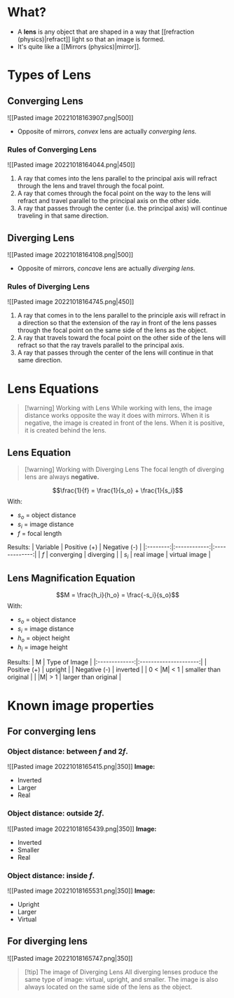 # What?
- A **lens** is any object that are shaped in a way that [[refraction (physics)|refract]] light so that an image is formed.
- It's quite like a [[Mirrors (physics)|mirror]].

# Types of Lens
## Converging Lens
![[Pasted image 20221018163907.png|500]]
- Opposite of mirrors, *convex* lens are actually *converging lens.*
### Rules of Converging Lens
![[Pasted image 20221018164044.png|450]]
1. A ray that comes into the lens parallel to the principal axis will refract through the lens and travel through the focal point.
2.  A ray that comes through the focal point on the way to the lens will refract and travel parallel to the principal axis on the other side.
3.  A ray that passes through the center (i.e. the principal axis) will continue traveling in that same direction.

## Diverging Lens
![[Pasted image 20221018164108.png|500]]
- Opposite of mirrors, *concave* lens are actually *diverging lens.*
### Rules of Diverging Lens
![[Pasted image 20221018164745.png|450]]
1.  A ray that comes in to the lens parallel to the principle axis will refract in a direction so that the extension of the ray in front of the lens passes through the focal point on the same side of the lens as the object.
2.  A ray that travels toward the focal point on the other side of the lens will refract so that the ray travels parallel to the principal axis.
3.  A ray that passes through the center of the lens will continue in that same direction.

# Lens Equations

> [!warning] Working with Lens
> While working with lens, the image distance works opposite the way it does with mirrors. When it is negative, the image is created in front of the lens. When it is positive, it is created behind the lens.

## Lens Equation
> [!warning] Working with Diverging Lens
> The focal length of diverging lens are always **negative.**


$$\frac{1}{f} = \frac{1}{s_o} + \frac{1}{s_i}$$
With:
- $s_o$ = object distance
- $s_i$ = image distance
- $f$ = focal length

Results:
| Variable | Positive (+) | Negative (-)  |
|:--------:|:------------:|:-------------:|
|   $f$    |   converging    |    diverging     |
|  $s_i$   |  real image  | virtual image |

## Lens Magnification Equation
$$M = \frac{h_i}{h_o} = \frac{-s_i}{s_o}$$
With:
- $s_o$ = object distance
- $s_i$ = image distance
- $h_o$ = object height
- $h_i$ = image height

Results:
|       M       |     Type of Image     |
|:-------------:|:---------------------:|
|  Positive (+) |        upright        |
|  Negative (-) |        inverted       |
| 0 < \|M\| < 1 | smaller than original |
|   \|M\| > 1   |  larger than original |



# Known image properties
## For converging lens
### **Object distance:** between $f$ and $2f$. 
![[Pasted image 20221018165415.png|350]]
**Image:**
- Inverted
- Larger
- Real
### **Object distance:** outside $2f$. 
![[Pasted image 20221018165439.png|350]]
**Image:**
- Inverted
- Smaller
- Real
### **Object distance:** inside $f$.
![[Pasted image 20221018165531.png|350]]
**Image:**
- Upright
- Larger
- Virtual

## For diverging lens
![[Pasted image 20221018165747.png|350]]
> [!tip] The image of Diverging Lens
> All diverging lenses produce the same type of image: virtual, upright, and smaller. The image is also always located on the same side of the lens as the object.
